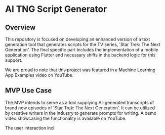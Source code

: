 # AI TNG Script Generator

## Overview

This repository is focused on developing an enhanced version of a text generation tool that generates scripts for the TV series, 'Star Trek: The Next Generation'. The final specific part includes the implementation of a mobile application using Flutter and necessary shifts in the backend logic for this support.

We are proud to note that this project was featured in a Machine Learning App Examples video on YouTube.

## MVP Use Case

The MVP intends to serve as a tool supplying AI-generated transcripts of brand new episodes of 'Star Trek: The Next Generation'. It can be utilized by creative writers in the industry to generate prompts for writing. A demo video showcasing the functionality is available on YouTube.

The user interaction incl